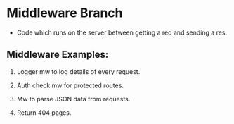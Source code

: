 # Middleware Branch

- Code which runs on the server between getting a req and sending a res.

## Middleware Examples:

1. Logger mw to log details of every request.

2. Auth check mw for protected routes.

3. Mw to parse JSON data from requests.

4. Return 404 pages.
